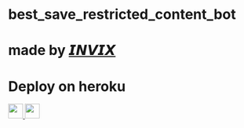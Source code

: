# best_save_restricted_content_bot
# made by [𝙄𝙉𝙑𝙄𝙓](https://t.me/restrgb) 

 
# Deploy on heroku


<a href="https://dashboard.heroku.com/new?template=https://github.com/Apnijanta/sav/tree/main">
     <img height="30px" src="(https://www.koyeb.com/static/images/deploy/button.svg)](https://app.koyeb.com/deploy?type=git&repository=github.com/Apnijanta/sav&branch=main&name=namaste_1419)>"
  </a>

<a href="http://dashboard.keyob.com/new?template=https://github.com/Apnijanta/sav/tree/main">
     <img height="30px" src="(https://www.koyeb.com/static/images/deploy/button.svg)](https://app.koyeb.com/deploy?type=git&repository=github.com/Apnijanta/sav&branch=main&name=namaste_1419)>"    
  </a>   
